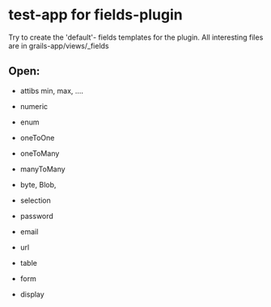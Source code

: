 test-app for fields-plugin
===============================

Try to create the 'default'-  fields templates for the plugin.
All interesting files are in grails-app/views/_fields 


Open:
-------------------------------

* attibs min, max, ....

* numeric
* enum
* oneToOne
* oneToMany
* manyToMany

* byte, Blob, 
* selection
* password
* email
* url

* table
* form

* display
